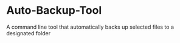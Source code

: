 # Auto-Backup-Tool
A command line tool that automatically backs up selected files to a designated folder 
